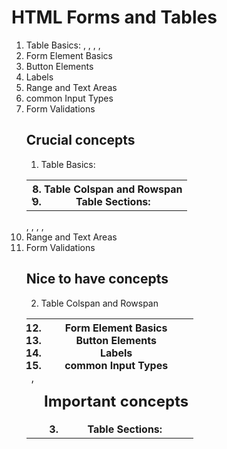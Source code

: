 # HTML Forms and Tables

1. Table Basics: <table>, <tr>, <td>, <th>
2. Table Colspan and Rowspan
3. Table Sections: <thead>, <tfoot>, <tbody>
4. Form Element Basics
5. Button Elements
6. Labels
7. Range and Text Areas
8. common Input Types
9. Form Validations

## Crucial concepts

1. Table Basics: <table>, <tr>, <td>, <th>
4. Form Element Basics
5. Button Elements
6. Labels
8. common Input Types

## Important concepts

3. Table Sections: <thead>, <tfoot>, <tbody>
7. Range and Text Areas
9. Form Validations

## Nice to have concepts

2. Table Colspan and Rowspan